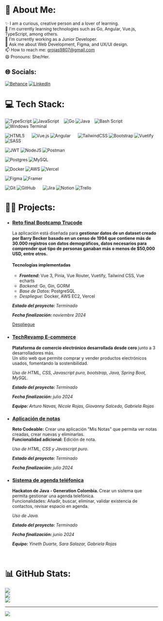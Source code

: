 # 💫 About Me:
✨ I am a curious, creative person and a lover of learning.<br>🚀 I'm currently learning technologies such as Go, Angular, Vue.js, TypeScript, among others. <br>👯 I’m currently working as a Junior Developer.<br>💬 Ask me about Web Development, Figma, and UX/UI design. <br>📫 How to reach me: grojas9807@gmail.com<br>😄 Pronouns: She/Her.


## 🌐 Socials:
[![Behance](https://img.shields.io/badge/Behance-1769ff?logo=behance&logoColor=white)](https://behance.net/gavrojas) [![LinkedIn](https://img.shields.io/badge/LinkedIn-%230077B5.svg?logo=linkedin&logoColor=white)](https://linkedin.com/in/gavrojas-dev) 

# 💻 Tech Stack:
![TypeScript](https://img.shields.io/badge/typescript-%23007ACC.svg?style=plastic&logo=typescript&logoColor=white)  ![JavaScript](https://img.shields.io/badge/javascript-%23323330.svg?style=plastic&logo=javascript&logoColor=%23F7DF1E) &nbsp;&nbsp;
![Go](https://img.shields.io/badge/go-%2300ADD8.svg?style=plastic&logo=go&logoColor=white) ![Java](https://img.shields.io/badge/java-%23ED8B00.svg?style=plastic&logo=openjdk&logoColor=white) &nbsp;&nbsp; ![Bash Script](https://img.shields.io/badge/bash_script-%23121011.svg?style=plastic&logo=gnu-bash&logoColor=white) ![Windows Terminal](https://img.shields.io/badge/Windows%20Terminal-%234D4D4D.svg?style=plastic&logo=windows-terminal&logoColor=white)

![HTML5](https://img.shields.io/badge/html5-%23E34F26.svg?style=plastic&logo=html5&logoColor=white) &nbsp;&nbsp;&nbsp;&nbsp; ![Vue.js](https://img.shields.io/badge/vue.js-%2335495e.svg?style=plastic&logo=vuedotjs&logoColor=%234FC08D)  ![Angular](https://img.shields.io/badge/angular-%23DD0031.svg?style=plastic&logo=angular&logoColor=white)
&nbsp;&nbsp;&nbsp;&nbsp; ![TailwindCSS](https://img.shields.io/badge/tailwindcss-%2338B2AC.svg?style=plastic&logo=tailwind-css&logoColor=white) ![Bootstrap](https://img.shields.io/badge/bootstrap-%238511FA.svg?style=plastic&logo=bootstrap&logoColor=white) ![Vuetify](https://img.shields.io/badge/Vuetify-1867C0?style=plastic&logo=vuetify&logoColor=AEDDFF) ![SASS](https://img.shields.io/badge/SASS-hotpink.svg?style=plastic&logo=SASS&logoColor=white)

![JWT](https://img.shields.io/badge/JWT-black?style=plastic&logo=JSON%20web%20tokens) ![NodeJS](https://img.shields.io/badge/node.js-6DA55F?style=plastic&logo=node.js&logoColor=white) ![Postman](https://img.shields.io/badge/Postman-FF6C37?style=plastic&logo=postman&logoColor=white) 

![Postgres](https://img.shields.io/badge/postgres-%23316192.svg?style=plastic&logo=postgresql&logoColor=white) ![MySQL](https://img.shields.io/badge/mysql-4479A1.svg?style=plastic&logo=mysql&logoColor=white) 

![Docker](https://img.shields.io/badge/docker-%230db7ed.svg?style=plastic&logo=docker&logoColor=white) ![AWS](https://img.shields.io/badge/AWS-%23FF9900.svg?style=plastic&logo=amazon-aws&logoColor=white) ![Vercel](https://img.shields.io/badge/vercel-%23000000.svg?style=plastic&logo=vercel&logoColor=white)

![Figma](https://img.shields.io/badge/figma-%23F24E1E.svg?style=plastic&logo=figma&logoColor=white) ![Framer](https://img.shields.io/badge/Framer-black?style=plastic&logo=framer&logoColor=blue) 

![Git](https://img.shields.io/badge/git-%23F05033.svg?style=plastic&logo=git&logoColor=white)  ![GitHub](https://img.shields.io/badge/github-%23121011.svg?style=plastic&logo=github&logoColor=white) &nbsp;&nbsp;&nbsp;&nbsp; ![Jira](https://img.shields.io/badge/jira-%230A0FFF.svg?style=plastic&logo=jira&logoColor=white) ![Notion](https://img.shields.io/badge/Notion-%23000000.svg?style=plastic&logo=notion&logoColor=white)  ![Trello](https://img.shields.io/badge/Trello-%23026AA7.svg?style=plastic&logo=Trello&logoColor=white)

# 👩‍💻 Projects:
<div id="projects">
  <ul>
    <li>
      <h3 >
        <a href="https://github.com/gavrojas/trucode3-challenge-final-codeable">Reto final Bootcamp Trucode</a>
      </h3>
      <p>La aplicación está diseñada para <strong>gestionar datos de un dataset creado por Barry Becker basado en un censo de 1994 que contiene más de 30.000 registros con datos demográficos<strong>, datos necesarios para comprender qué tipo de personas ganaban más o menos de $50,000 USD, entre otros.</p>
      <h4>Tecnologías implementadas</h4>
        <ul>
          <li><em></strong>Frontend: </strong></em>Vue 3, Pinia, Vue Router, Vuetify, Tailwind CSS, Vue echarts</li>
          <li><em></strong>Backend: </strong></em>Go, Gin, GORM</li>
          <li><em></strong>Base de Datos: </strong></em>PostgreSQL</li>
          <li><em></strong>Despliegue: </strong></em>Docker, AWS EC2, Vercel</li>
        </ul>
      <p><em><strong>Estado del proyecto: </strong>Terminado</em></p>
      <p><em><strong>Fecha finalización: </strong>noviembre 2024</em></p>
      <a href="https://trucode-final-challenge-gavrojas.vercel.app">Despliegue</a>
    </li>
    <li>
      <h3 >
        <a href="https://github.com/GioSalcedo/TechRevamp">TechRevamp E-commerce</a>
      </h3>
      <p><strong>Plataforma de comercio electrónico desarrollada desde cero </strong>junto a 3 desarrolladores más. <br>Un sitio web que permite comprar y vender productos electrónicos usados, fomentando la sostenibilidad.</p>
      <p><em>Uso de HTML, CSS, Javascript puro, bootstrap, Java, Spring Boot, MySQL.</em></p>
      <p><em><strong>Estado del proyecto: </strong>Terminado</em></p>
      <p><em><strong>Fecha finalización: </strong>julio 2024</em></p>
      <p><em><strong>Equipo: </strong>Arturo Navas, Nicole Rojas, Giovanny Salcedo, Gabriela Rojas</em></p>
    </li>
    <li>
      <h3 >
        <a href="https://gavrojas.github.io/Reto-codeable">Aplicación de notas</a>
      </h3>
      <p><strong>Reto Codeable:</strong> Crear una aplicación "Mis Notas" que permita ver notas creadas, crear nuevas y eliminarlas.<br><strong>Funcionalidad adicional:</strong> Edición de nota.</p>
      <p><em>Uso de HTML, CSS y Javascript puro.</em></p>
      <p><em><strong>Estado del proyecto: </strong>Terminado</em></p>
      <p><em><strong>Fecha finalización: </strong>julio 2024</em></p>
    </li>
    <li>
      <h3 >
        <a href="https://github.com/gavrojas/AgendaTelefonica">Sistema de agenda teléfonica</a>
      </h3>
      <p><strong>Hackaton de Java - Generation Colombia. </strong>Crear un sistema que permita gestionar una agenda telefónica.<br>Funcionalidades: Añadir, buscar, eliminar, validar existencia de contactos, revisar espacio en agenda.</p>
      <p><em>Uso de Java.</em></p>
      <p><em><strong>Estado del proyecto: </strong>Terminado</em></p>
      <p><em><strong>Fecha finalización: </strong>junio 2024</em></p>
      <p><em><strong>Equipo: </strong>Yineth Duarte, Sara Salazar, Gabriela Rojas</em></p>
    </li>
  </ul>
</div>

<br clear="both" />

# 📊 GitHub Stats:
![](https://github-readme-stats.vercel.app/api?username=gavrojas&theme=dark&hide_border=false&include_all_commits=true&count_private=true)<br/>
![](https://github-readme-streak-stats.herokuapp.com/?user=gavrojas&theme=dark&hide_border=false)<br/>
![](https://github-readme-stats.vercel.app/api/top-langs/?username=gavrojas&theme=dark&hide_border=false&include_all_commits=true&count_private=true&layout=compact)

---
[![](https://visitcount.itsvg.in/api?id=gavrojas&icon=6&color=12)](https://visitcount.itsvg.in)

<!-- Proudly created with GPRM ( https://gprm.itsvg.in ) -->

